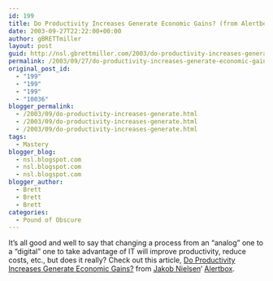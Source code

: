 ```yaml
---
id: 199
title: Do Productivity Increases Generate Economic Gains? (from Alertbox)
date: 2003-09-27T22:22:00+00:00
author: gBRETTmiller
layout: post
guid: http://nsl.gbrettmiller.com/2003/do-productivity-increases-generate-economic-gains-from-alertbox
permalink: /2003/09/27/do-productivity-increases-generate-economic-gains-from-alertbox/
original_post_id:
  - "199"
  - "199"
  - "199"
  - "10036"
blogger_permalink:
  - /2003/09/do-productivity-increases-generate.html
  - /2003/09/do-productivity-increases-generate.html
  - /2003/09/do-productivity-increases-generate.html
tags:
  - Mastery
blogger_blog:
  - nsl.blogspot.com
  - nsl.blogspot.com
  - nsl.blogspot.com
blogger_author:
  - Brett
  - Brett
  - Brett
categories:
  - Pound of Obscure
---
```

It&#8217;s all good and well to say that changing a process from an &#8220;analog&#8221; one to a &#8220;digital&#8221; one to take advantage of IT will improve productivity, reduce costs, etc., but does it really? Check out this article, [Do Productivity Increases Generate Economic Gains?](http://www.useit.com/alertbox/20030317.html) from [Jakob Nielsen](http://www.useit.com/jakob/)&#8216; [Alertbox](http://www.useit.com/alertbox).